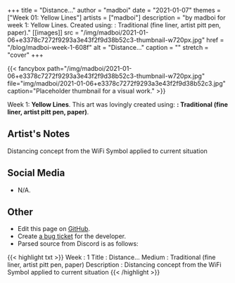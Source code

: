 +++
title =       "Distance..."
author =      "madboi"
date =        "2021-01-07"
themes =      ["Week 01: Yellow Lines"]
artists =     ["madboi"]
description = "by madboi for week 1: Yellow Lines. Created using: : Traditional (fine liner, artist pitt pen, paper)."
[[images]]
      src = "/img/madboi/2021-01-06+e3378c7272f9293a3e43f2f9d38b52c3-thumbnail-w720px.jpg"
      href = "/blog/madboi-week-1-608f"
      alt = "Distance..."
      caption = ""
      stretch = "cover"
+++


{{< fancybox path="/img/madboi/2021-01-06+e3378c7272f9293a3e43f2f9d38b52c3-thumbnail-w720px.jpg" file="img/madboi/2021-01-06+e3378c7272f9293a3e43f2f9d38b52c3.jpg" caption="Placeholder thumbnail for a visual work." >}}


Week 1: **Yellow Lines**. This art was lovingly created using: **: Traditional (fine liner, artist pitt pen, paper)**.

## Artist's Notes

Distancing concept from the WiFi Symbol applied to current situation

## Social Media

- N/A.

## Other

- Edit this page on [GitHub](https://github.com/teaminkling/web-refresh/edit/main/content/blog/madboi-week-1-608f.md).
- Create [a bug ticket](https://github.com/teaminkling/web-refresh/issues/new?assignees=&labels=bug&template=problem-report.md&title=) for the developer.
- Parsed source from Discord is as follows:

{{< highlight txt >}}
Week : 1
Title : Distance...
Medium : Traditional (fine liner, artist pitt pen, paper)
Description : Distancing concept from the WiFi Symbol applied to current situation
{{< /highlight >}}
